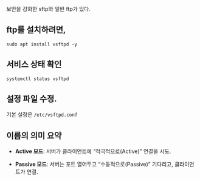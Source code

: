 
보안을 강화한 sftp와 일반 ftp가 있다.
## ftp를 설치하려면,
```
sudo apt install vsftpd -y
```
## 서비스 상태 확인
```
systemctl status vsftpd
```

## 설정 파일 수정.
기본 설정은 `/etc/vsftpd.conf`

## 이름의 의미 요약

- **Active 모드**: 서버가 클라이언트에 “적극적으로(Active)” 연결을 시도.
    
- **Passive 모드**: 서버는 포트 열어두고 “수동적으로(Passive)” 기다리고, 클라이언트가 연결.